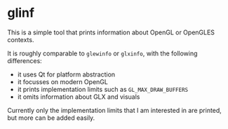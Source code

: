 # glinf

This is a simple tool that prints information about OpenGL or OpenGLES
contexts.

It is roughly comparable to `glewinfo` or `glxinfo`, with the following differences:

- it uses Qt for platform abstraction
- it focusses on modern OpenGL
- it prints implementation limits such as `GL_MAX_DRAW_BUFFERS`
- it omits information about GLX and visuals

Currently only the implementation limits that I am interested in are printed,
but more can be added easily.
